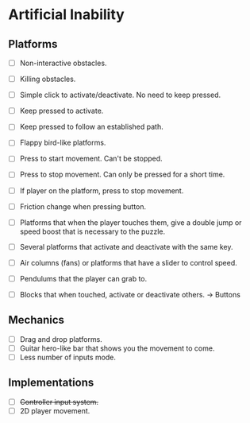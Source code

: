 # Artificial Inability

## Platforms
- [ ] Non-interactive obstacles.
- [ ] Killing obstacles.
- [ ] Simple click to activate/deactivate. No need to keep pressed.
- [ ] Keep pressed to activate.
- [ ] Keep pressed to follow an established path.
- [ ] Flappy bird-like platforms.
- [ ] Press to start movement. Can't be stopped.
- [ ] Press to stop movement. Can only be pressed for a short time.
- [ ] If player on the platform, press to stop movement.
- [ ] Friction change when pressing button.
- [ ] Platforms that when the player touches them, give a double jump or speed boost that is necessary to the puzzle.
- [ ] Several platforms that activate and deactivate with the same key.
- [ ] Air columns (fans) or platforms that have a slider to control speed.
- [ ] Pendulums that the player can grab to.
- [ ] Blocks that when touched, activate or deactivate others. -> Buttons


## Mechanics
- [ ] Drag and drop platforms.
- [ ] Guitar hero-like bar that shows you the movement to come.
- [ ] Less number of inputs mode.

## Implementations
- [ ] ~~Controller input system.~~
- [ ] 2D player movement.